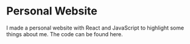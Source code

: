 # Personal Website

I made a personal website with React and JavaScript to highlight some things about me. The code can be found here.

